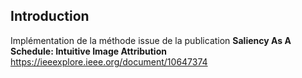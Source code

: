 ## Introduction 
Implémentation de la méthode issue de la publication __Saliency As A Schedule: Intuitive Image Attribution__ https://ieeexplore.ieee.org/document/10647374
